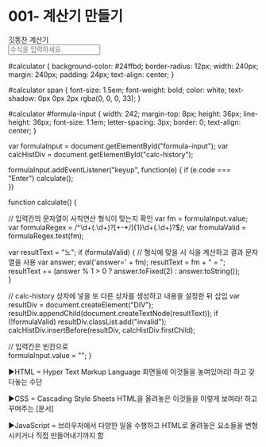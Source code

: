 # 001- 계산기 만들기
</html>
  <head>
    <link rel="stylesheet" href="style.css">
    <script defer type="text/javascript"
      src="script.js"></script>
  </head>
  <body>
    <div id="calculator">
      <span>깃똥찬 계산기</span><br>
      <input id="formula-input"
        type="text"
        placeholder="수식을 입력하세요."/>
      <div id="calc-history"></div>
    </div>
  </body>
</html>


#calculator {
  background-color: #24ffbd;
  border-radius: 12px;
  width: 240px;
  margin: 240px;
  padding: 24px;
  text-align: center;
}

#calculator span {
  font-size: 1.5em;
  font-weight: bold;
  color: white;
  text-shadow: 0px 0px 2px rgba(0, 0, 0, 33);
}

#calculator #formula-input {
  width: 242;
  margin-top: 8px;
  height: 36px;
  line-height: 36px;
  font-size: 1.1em;
  letter-spacing: 3px;
  border: 0;
  text-align: center;
}


var formulaInput = document.getElementById("formula-input");
var calcHistDiv = document.getElementById("calc-history");

formulaInput.addEventListener("keyup", function(e) {
 if (e.code === "Enter")
  calculate();   
})

function calculate() {

 // 입력칸의 문자열이 사칙연산 형식이 맞는지 확인
 var fm = formulaInput.value;
 var formulaRegex = /^\d+(.\d+)?[+\-*/]{1}\d+(.\d+)?$/;
 var fromulaValid = formulaRegex.test(fm);

 var resultText = "노";
 if (formulaValid) {
   // 형식에 맞을 시 식을 계산하고 결과 문자열을 사용
   var answer;
   eval('answer=' + fm);
   resultText = fm + " = ";
   resultText
   += (answer % 1 > 0 ? answer.toFixed(2) : answer.toString());   
 }

 // calc-history 상자에 넣을 또 다른 상자를 생성하고 내용을 설정한 뒤 삽입
 var resultDiv = document.createElement("DIV");
 resultDiv.appendChild(document.createTextNode(resultText));
 if (!formulaValid)
   resultDiv.classList.add("invalid");
 calcHistDiv.insertBefore(resultDiv, calcHistDiv.firstChild); 
 
 // 입력칸은 빈칸으로    
 formulaInput.value = "";
}


▶HTML = Hyper Text Markup Language
 화면들에 이것들을 놓여있어라! 하고 갖다놓는 수단

▶CSS = Cascading Style Sheets
 HTML을 올려놓은 이것들을 이렇게 보여라! 하고 꾸며주는 [문서]

▶JavaScript = 브라우저에서 다양한 일을 수행하고 HTML로 올려놓은 요소들을 변형시키거나 직접 만들어내기까지 함
